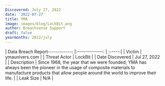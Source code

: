```yaml
---
Discovered: July 27, 2022
date: '2022-07-27'
title: YMA
image: images/blog/LockBit.png
author: Breachsense Support
draft: false
yearmonths: 2022/july
---
```


| Data Breach Report------------:     |:-------------:    | :-----:|
| Victim      | ymaunivers.com      | 
| Threat Actor      | LockBit      | 
| Date Discovered      | Jul 27, 2022      | 
| Description      | Since 1968, the year that we were founded, YMA has always been the pioneer in the usage of composite materials to manufacture products that allow people around the world to improve their life.       | 
| Leak Size      | N/A      | 

